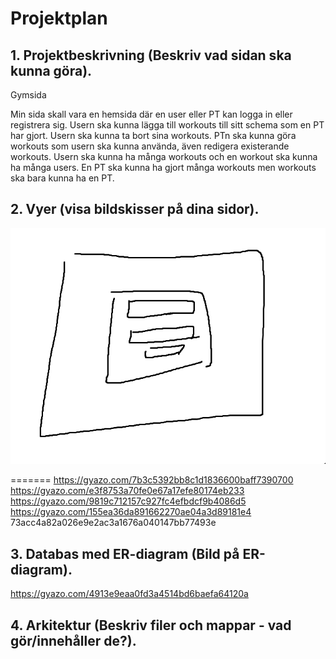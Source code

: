 # Projektplan

## 1. Projektbeskrivning (Beskriv vad sidan ska kunna göra).
Gymsida

Min sida skall vara en hemsida där en user eller PT kan logga in eller registrera sig. Usern ska kunna lägga till workouts till sitt schema som en PT har gjort. Usern ska kunna ta bort sina workouts. PTn ska kunna göra workouts som usern ska kunna använda, även redigera existerande workouts. Usern ska kunna ha många workouts och en workout ska kunna ha många users. En PT ska kunna ha gjort många workouts men workouts ska bara kunna ha en PT.
## 2. Vyer (visa bildskisser på dina sidor).

![loggain](loggain.PNG)

=======
https://gyazo.com/7b3c5392bb8c1d1836600baff7390700
https://gyazo.com/e3f8753a70fe0e67a17efe80174eb233
https://gyazo.com/9819c712157c927fc4efbdcf9b4086d5
https://gyazo.com/155ea36da891662270ae04a3d89181e4
 73acc4a82a026e9e2ac3a1676a040147bb77493e

## 3. Databas med ER-diagram (Bild på ER-diagram).
https://gyazo.com/4913e9eaa0fd3a4514bd6baefa64120a

## 4. Arkitektur (Beskriv filer och mappar - vad gör/innehåller de?).


